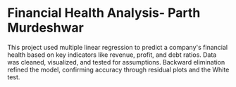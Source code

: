 # Financial Health Analysis- Parth Murdeshwar
This project used multiple linear regression to predict a company's financial health based on key indicators like revenue, profit, and debt ratios. Data was cleaned, visualized, and tested for assumptions. Backward elimination refined the model, confirming accuracy through residual plots and the White test.
